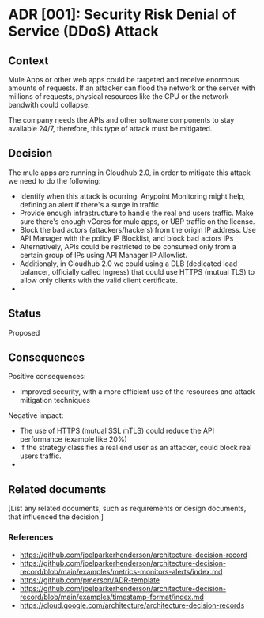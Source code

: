 # ADR [001]: Security Risk Denial of Service (DDoS) Attack

## Context

Mule Apps or other web apps could be targeted and receive enormous amounts of requests.
If an attacker can flood the network or the server with millions of requests, physical resources like the CPU or the network bandwith could collapse.

The company needs the APIs and other software components to stay available 24/7, therefore, this type of attack must be mitigated.

## Decision

The mule apps are running in Cloudhub 2.0, in order to mitigate this attack we need to do the following:

- Identify when this attack is ocurring. Anypoint Monitoring might help, defining an alert if there's a surge in traffic.
- Provide enough infrastructure to handle the real end users traffic. Make sure there's enough vCores for mule apps, or UBP traffic on the license.
- Block the bad actors (attackers/hackers) from the origin IP address. Use API Manager with the policy IP Blocklist, and block bad actors IPs
- Alternatively, APIs could be restricted to be consumed only from a certain group of IPs using API Manager IP Allowlist.
- Additionaly, in Cloudhub 2.0 we could using a DLB (dedicated load balancer, officially called Ingress) that could use HTTPS (mutual TLS) to allow only clients with the valid client certificate.
- 

## Status

Proposed

## Consequences

Positive consequences:
- Improved security, with a more efficient use of the resources and attack mitigation techniques

Negative impact:
- The use of HTTPS (mutual SSL mTLS) could reduce the API performance (example like 20%)
- If the strategy classifies a real end user as an attacker, could block real users traffic.
- 

## Related documents

[List any related documents, such as requirements or design documents, that influenced the decision.]

### References
- https://github.com/joelparkerhenderson/architecture-decision-record
- https://github.com/joelparkerhenderson/architecture-decision-record/blob/main/examples/metrics-monitors-alerts/index.md
- https://github.com/pmerson/ADR-template
- https://github.com/joelparkerhenderson/architecture-decision-record/blob/main/examples/timestamp-format/index.md
- https://cloud.google.com/architecture/architecture-decision-records
